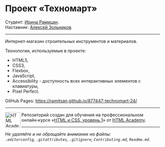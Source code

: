 # Проект «Техномарт»

Студент: [Ирина Рамицан](https://up.htmlacademy.ru/htmlcss/24/user/877447).<br>
Наставник: [Алексей Зольников](https://htmlacademy.ru/profile/id870391).

---

Интернет-магазин строительных инструментов и материалов.

Технологии, используемые в проекте:
- HTML5,
- CSS3,
- Flexbox,
- JavaScript,
- Accessibility - доступность всех интерактивных элементов с клавиатуры,
- Pixel Perfect.

GitHub Pages: https://ramitsan.github.io/877447-technomart-24/

---

<a href="https://htmlacademy.ru/intensive/htmlcss"><img align="left" width="50" height="50" alt="HTML Academy" src="https://up.htmlacademy.ru/static/img/intensive/htmlcss/logo-for-github-2.png"></a>

Репозиторий создан для обучения на профессиональном онлайн‑курсе «[HTML и CSS, уровень 1](https://htmlacademy.ru/intensive/htmlcss)» от [HTML Academy](https://htmlacademy.ru).

---

_Не удаляйте и не обращайте внимание на файлы:_<br>
_`.editorconfig`, `.gitattributes`, `.gitignore`, `Contributing.md`, `Readme.md`._
